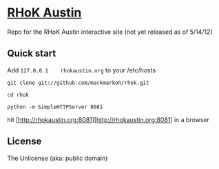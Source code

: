 # [RHoK Austin](http://rhokaustin.org)

Repo for the RHoK Austin interactive site (not yet released as of 5/14/12)


## Quick start

Add `127.0.0.1    rhokaustin.org` to your /etc/hosts

`git clone git://github.com/markmarkoh/rhok.git`

`cd rhok`

`python -m SimpleHTTPServer 8081`

hit [http://rhokaustin.org:8081][http://rhokaustin.org:8081] in a browser

## License

The Unlicense (aka: public domain)
